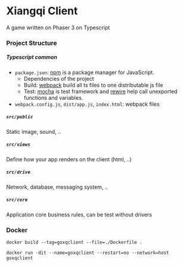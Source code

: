 # Xiangqi Client
A game written on Phaser 3 on Typescript


### Project Structure

##### Typescript common
* `package.json`:
[npm](https://github.com/npm/cli) is a package manager for JavaScript.
    * Dependencies of the project
    * Build: [webpack](https://github.com/webpack/webpack) 
    build all ts files to one distributable js file 
    * Test: [mocha](https://github.com/mochajs/mocha) is test framework 
    and [rewire](https://github.com/jhnns/rewire) help call unexported 
    functions and variables.
* `webpack.config.js`, `dist/app.js`, `index.html`: webpack files

##### `src/public`
Static image, sound, ..
##### `src/views`
Define how your app renders on the client (html, ..)
##### `src/drive`
Network, database, messaging system, ..
##### `src/core`
Application core business rules, can be test without drivers


### Docker
```docker build --tag=goxqclient --file=./Dockerfile .```  
  
```docker run -dit --name=goxqclient --restart=no --network=host goxqclient```  